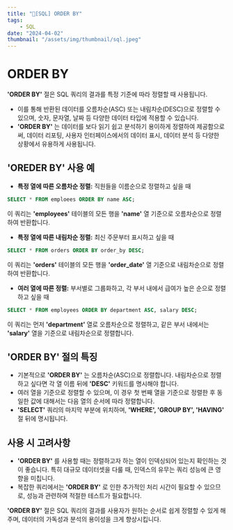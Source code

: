 ```yaml
---
title: "💉[SQL] ORDER BY"
tags:
    - SQL
date: "2024-04-02"
thumbnail: "/assets/img/thumbnail/sql.jpeg"
---
```


# ORDER BY
**'ORDER BY'** 절은 SQL 쿼리의 결과를 특정 기준에 따라 정렬할 때 사용됩니다.
- 이를 통해 반환된 데이터를 오름차순(ASC) 또는 내림차순(DESC)으로 정렬할 수 있으며, 숫자, 문자열, 날짜 등 다양한 데이터 타입에 적용할 수 있습니다.
- **'ORDER BY'** 는 데이터를 보다 읽기 쉽고 분석하기 용이하게 정렬하여 제공함으로써, 데이터 리포팅, 사용자 인터페이스에서의 데이터 표시, 데이터 분석 등 다양한 상황에서 유용하게 사용됩니다.

## 'OREDER BY' 사용 예
- **특정 열에 따른 오름차순 정렬:** 직원들을 이름순으로 정렬하고 싶을 때
```sql
SELECT * FROM emploees ORDER BY name ASC;
```
이 쿼리는 **'employees'** 테이블의 모든 행을 **'name'** 열 기준으로 오름차순으로 정렬하여 반환합니다.

- **특정 열에 따른 내림차순 정렬:** 최신 주문부터 표시하고 싶을 때
```sql
SELECT * FROM orders ORDER BY order_by DESC;
```
이 쿼리는 **'orders'** 테이블의 모든 행을 **'order_date'** 열 기준으로 내림차순으로 정렬하여 반환합니다.

- **여러 열에 따른 정렬:** 부서별로 그룹화하고, 각 부서 내에서 급여가 높은 순으로 정렬하고 싶을 때
```sql
SELECT * FROM employees ORDER BY department ASC, salary DESC;
```
이 쿼리는 먼저 **'department'** 열로 오름차순으로 정렬하고, 같은 부서 내에서는 **'salary'** 열을 기준으로 내림차순으로 정렬합니다.

## 'ORDER BY' 절의 특징
- 기본적으로 **'ORDER BY'** 는 오름차순(ASC)으로 정렬합니다. 내림차순으로 정렬하고 싶다면 각 열 이름 뒤에 **'DESC'** 키워드를 명시해야 합니다.
- 여러 열을 기준으로 정렬할 수 있으며, 이 경우 첫 번째 열을 기준으로 정렬한 후 동일한 값에 대해서는 다음 열의 순서에 따라 정렬합니다.
- **'SELECT'** 쿼리의 마지막 부분에 위치하며, **'WHERE', 'GROUP BY', 'HAVING'** 절 뒤에 명시됩니다.

## 사용 시 고려사항
- **'ORDER BY'** 를 사용할 때는 정렬하고자 하는 열이 인덱싱되어 있는지 확인하는 것이 좋습니다. 특히 대규모 데이터셋을 다룰 때, 인덱스의 유무는 쿼리 성능에 큰 영향을 미칩니다.
- 복잡한 쿼리에서는 **'ORDER BY'** 로 인한 추가적인 처리 시간이 필요할 수 있으므로, 성능과 관련하여 적절한 테스트가 필요합니다.

**'ORDER BY'** 절은 SQL 쿼리의 결과를 사용자가 원하는 순서로 쉽게 정렬할 수 있게 해주며, 데이터의 가독성과 분석의 용이성을 크게 향상시킵니다.

